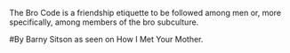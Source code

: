  The Bro Code is a friendship etiquette to be followed among men or, more specifically, among members of the bro subculture.

 #By Barny Sitson as seen on How I Met Your Mother.
